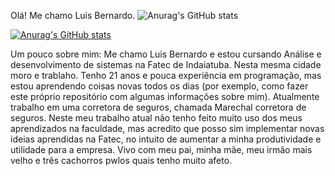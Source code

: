 Olá! Me chamo Luis Bernardo. ![Anurag's GitHub stats](https://github-readme-stats.vercel.app/api?username=anuraghazra&show_icons=true)

[![Anurag's GitHub stats](https://github-readme-stats.vercel.app/api?username=lbpb293)](https://github.com/anuraghazra/github-readme-stats)

Um pouco sobre mim: Me chamo Luis Bernardo e estou cursando Análise e desenvolvimento de sistemas na Fatec de Indaiatuba. Nesta mesma cidade moro e trablaho. Tenho 21 anos e pouca experiência em programação, mas estou aprendendo coisas novas todos os dias (por exemplo, como fazer este próprio repositório com algumas informações sobre mim). Atualmente trabalho em uma corretora de seguros, chamada Marechal corretora de seguros. Neste meu trabalho atual não tenho feito muito uso dos meus aprendizados na faculdade, mas acredito que posso sim implementar novas ideias aprendidas na Fatec, no intuito de aumentar a minha produtividade e utilidade para a empresa. Vivo com meu pai, minha mãe, meu irmão mais velho e três cachorros pwlos quais tenho muito afeto.
